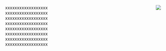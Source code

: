 <div>
  <img align="right" src="https://github-readme-stats.vercel.app/api?username=3-F&show_icons=true&theme=cobalt"/>
  <span>xxxxxxxxxxxxxxxxxx<br/>xxxxxxxxxxxxxxxxxx<br/>xxxxxxxxxxxxxxxxxx<br/>xxxxxxxxxxxxxxxxxx<br/>xxxxxxxxxxxxxxxxxx<br/>xxxxxxxxxxxxxxxxxx<br/>xxxxxxxxxxxxxxxxxx<br/>xxxxxxxxxxxxxxxxxx<br/></span>
  
</div>
